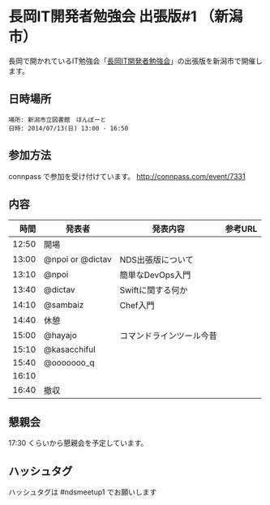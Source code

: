 長岡IT開発者勉強会 出張版#1 （新潟市）
=====================================

長岡で開かれているIT勉強会「[長岡IT開発者勉強会](http://nagaoka.techtalk.jp/)」の出張版を新潟市で開催します。
## 日時場所
```
場所: 新潟市立図書館　ほんぽーと
日時: 2014/07/13(日) 13:00 - 16:50
```

## 参加方法
connpass で参加を受け付けています。
http://connpass.com/event/7331

## 内容

時間  | 発表者 | 発表内容 | 参考URL
-----:|-------|------|----
12:50 | 開場 |
13:00 | @npoi or @dictav | NDS出張版について
13:10 | @npoi | 簡単なDevOps入門
13:40 | @dictav | Swiftに関する何か
14:10 | @sambaiz | Chef入門
14:40 | 休憩
15:00 | @hayajo | コマンドラインツール今昔
15:10 | @kasacchiful |
15:40 | @ooooooo_q |
16:10 | |
16:40 | 撤収 |

## 懇親会
17:30 くらいから懇親会を予定しています。

## ハッシュタグ

ハッシュタグは #ndsmeetup1 でお願いします
